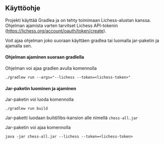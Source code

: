 ## Käyttöohje

Projekti käyttää Gradlea ja on tehty toimimaan Lichess-alustan kanssa. Ohjelman ajamista varten tarvitset Lichess API-tokenin (https://lichess.org/account/oauth/token/create). 

Voit ajaa ohjelman joko suoraan käyttäen gradlea tai luomalla jar-paketin ja ajamalla sen.

#### Ohjelman ajaminen suoraan gradlella

Ohjelman voi ajaa gradlen avulla komennolla

```
./gradlew run --args="--lichess --token=<lichess-token>"
```

#### Jar-paketin luominen ja ajaminen

Jar-paketin voi luoda komennolla 

```
./gradlew run build
```

Jar-paketti luodaan build/libs-kansion alle nimellä `chess-all.jar`

Jar-paketin voi ajaa komennolla

```
java -jar chess-all.jar --lichess --token=<lichess-token>
```